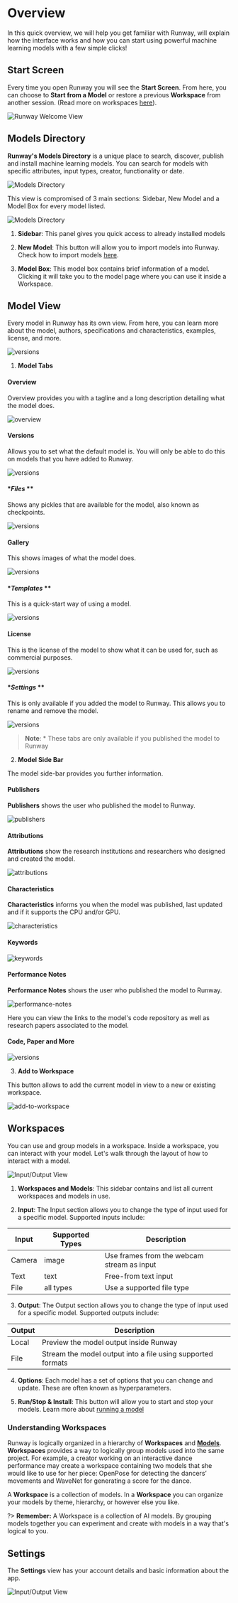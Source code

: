 # Overview

In this quick overview, we will help you get familiar with Runway, will explain how the interface works and how you can start using powerful machine learning models with a few simple clicks!

## Start Screen

Every time you open Runway you will see the **Start Screen**. From here, you can choose to **Start from a Model** or restore a previous **Workspace** from another session. (Read more on workspaces [here](getting-started/views.md)).

![Runway Welcome View](assets/images/views/intro-screen.png)

## Models Directory

**Runway's Models Directory** is a unique place to search, discover, publish and install machine learning models. You can search for models with specific attributes, input types, creator, functionality or date.

![Models Directory](assets/images/views/home-screen.png)

This view is compromised of 3 main sections: Sidebar, New Model and a Model Box for every model listed.

![Models Directory](assets/images/views/home-screen-annotated.png)

1) **Sidebar**: This panel gives you quick access to already installed models

2) **New Model**: This button will allow you to import models into Runway. Check how to import models [here](how-to/importing.md).

3) **Model Box**: This model box contains brief information of a model. Clicking it will take you to the model page where you can use it inside a Workspace.

## Model View

Every model in Runway has its own view. From here, you can learn more about the model, authors, specifications and characteristics, examples, license, and more.


![versions](assets/images/views/model-view-annotated.png)



1) **Model Tabs**

<!-- tabs:start -->

#### **Overview**

Overview provides you with a tagline and a long description detailing what the model does.

![overview](assets/images/views/model-tab/overview.png)

#### **Versions**

Allows you to set what the default model is. You will only be able to do this on models that you have added to Runway.

![versions](assets/images/views/model-tab/versions.png)

#### **Files* **

Shows any pickles that are available for the model, also known as checkpoints.

![versions](assets/images/views/model-tab/files.png)

#### **Gallery**

This shows images of what the model does.

![versions](assets/images/views/model-tab/gallery.png)

#### **Templates* **

This is a quick-start way of using a model.

![versions](assets/images/views/model-tab/templates.png)

#### **License**

This is the license of the model to show what it can be used for, such as commercial purposes.

![versions](assets/images/views/model-tab/license.png)

#### **Settings* **

This is only available if you added the model to Runway. This allows you to rename and remove the model.

![versions](assets/images/views/model-tab/settings.png)

<!-- tabs:end -->

> __Note__: * These tabs are only available if you published the model to Runway

2) **Model Side Bar**

The model side-bar provides you further information.

<!-- tabs:start -->

#### **Publishers**

**Publishers** shows the user who published the model to Runway.

![publishers](assets/images/views/model-sidebar/publishers.png)

#### **Attributions**

**Attributions** show the research institutions and researchers who designed and created the model.

![attributions](assets/images/views/model-sidebar/attributions.png)

#### **Characteristics**

**Characteristics** informs you when the model was published, last updated and if it supports the CPU and/or GPU.

![characteristics](assets/images/views/model-sidebar/characteristics.png)

#### **Keywords**

![keywords](assets/images/views/model-sidebar/keywords.png)

#### **Performance Notes**

**Performance Notes** shows the user who published the model to Runway.

![performance-notes](assets/images/views/model-sidebar/performance-notes.png)

Here you can view the links to the model's code repository as well as research papers associated to the model.

#### **Code, Paper and More**

![versions](assets/images/views/model-sidebar/code-paper.png)

<!-- tabs:end -->

3) **Add to Workspace**

This button allows to add the current model in view to a new or existing workspace.

![add-to-workspace](assets/images/views/add-to-workspace.png)


## Workspaces

You can use and group models in a workspace. Inside a workspace, you can interact with your model. Let's walk through the layout of how to interact with a model.

![Input/Output View](assets/images/views/workspace-annotated.png)

1) **Workspaces and Models**: This sidebar contains and list all current workspaces and models in use.

2) **Input**: The Input section allows you to change the type of input used for a specific model. Supported inputs include:

| Input      | Supported Types | Description                                       |
|------------|-----------------|---------------------------------------------------|
| Camera     | image           | Use frames from the webcam stream as input        |
| Text       | text            | Free-from text input                              |
| File       | all types       | Use a supported file type                         |

3) **Output**: The Output section allows you to change the type of input used for a specific model. Supported outputs include:

| Output     | Description
|------------|---------------------------------------------------------------------|
| Local      | Preview the model output inside Runway                              |
| File       | Stream the model output into a file using supported formats         |


4) **Options**: Each model has a set of options that you can change and update. These are often known as hyperparameters.

5) **Run/Stop & Install**: This button will allow you to start and stop your models. Learn more about [running a model](how-to/run-a-model.md)


### Understanding Workspaces

Runway is logically organized in a hierarchy of **Workspaces** and [**Models**](getting-started/model-101.md). **Workspaces** provides a way to logically group models used into the same project. For example, a creator working on an interactive dance performance may create a workspace containing two models that she would like to use for her piece: OpenPose for detecting the dancers’ movements and WaveNet for generating a score for the dance.

A **Workspace** is a collection of models. In a **Workspace** you can organize your models by theme, hierarchy, or however else you like.

?> **Remember:** A Workspace is a collection of AI models. By grouping models together you can experiment and create with models in a way that's logical to you.

## Settings

The **Settings** view has your account details and basic information about the app.

![Input/Output View](assets/images/views/settings.png)
